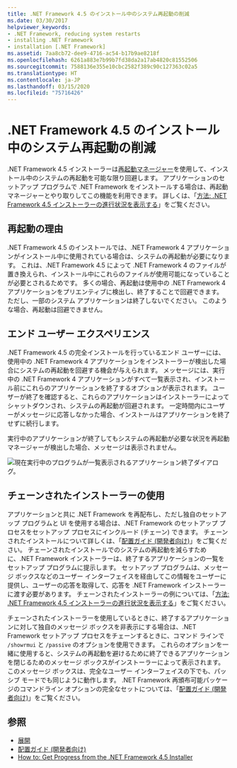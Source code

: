 ```yaml
---
title: .NET Framework 4.5 のインストール中のシステム再起動の削減
ms.date: 03/30/2017
helpviewer_keywords:
- .NET Framework, reducing system restarts
- installing .NET Framework
- installation [.NET Framework]
ms.assetid: 7aa8cb72-dee9-4716-ac54-b17b9ae8218f
ms.openlocfilehash: 6261a883e7b99b7fd38da2a17ab4820c81552506
ms.sourcegitcommit: 7588136e355e10cbc2582f389c90c127363c02a5
ms.translationtype: HT
ms.contentlocale: ja-JP
ms.lasthandoff: 03/15/2020
ms.locfileid: "75716426"
---
```

# <a name="reducing-system-restarts-during-net-framework-45-installations"></a>.NET Framework 4.5 のインストール中のシステム再起動の削減
.NET Framework 4.5 インストーラーは[再起動マネージャー](/windows/win32/rstmgr/about-restart-manager)を使用して、インストール中のシステムの再起動を可能な限り回避します。 アプリケーションのセットアップ プログラムで .NET Framework をインストールする場合は、再起動マネージャーとやり取りしてこの機能を利用できます。 詳しくは、「[方法: .NET Framework 4.5 インストーラーの進行状況を表示する](how-to-get-progress-from-the-dotnet-installer.md)」をご覧ください。  
  
## <a name="reasons-for-a-restart"></a>再起動の理由  
 .NET Framework 4.5 のインストールでは、.NET Framework 4 アプリケーションがインストール中に使用されている場合は、システムの再起動が必要になります。 これは、.NET Framework 4.5 によって .NET Framework 4 のファイルが置き換えられ、インストール中にこれらのファイルが使用可能になっていることが必要とされるためです。 多くの場合、再起動は使用中の .NET Framework 4 アプリケーションをプリエンティブに検出し、終了することで回避できます。 ただし、一部のシステム アプリケーションは終了しないでください。 このような場合、再起動は回避できません。  
  
## <a name="end-user-experience"></a>エンド ユーザー エクスペリエンス  
 .NET Framework 4.5 の完全インストールを行っているエンド ユーザーには、使用中の .NET Framework 4 アプリケーションをインストーラーが検出した場合にシステムの再起動を回避する機会が与えられます。 メッセージには、実行中の .NET Framework 4 アプリケーションがすべて一覧表示され、インストール前にこれらのアプリケーションを終了するオプションが表示されます。 ユーザーが終了を確認すると、これらのアプリケーションはインストーラーによってシャットダウンされ、システムの再起動が回避されます。 一定時間内にユーザーがメッセージに応答しなかった場合、インストールはアプリケーションを終了せずに続行します。  
  
 実行中のアプリケーションが終了してもシステムの再起動が必要な状況を再起動マネージャーが検出した場合、メッセージは表示されません。  
  
 ![現在実行中のプログラムが一覧表示されるアプリケーション終了ダイアログ。](./media/reducing-system-restarts/close-application-dialog.png)  
  
## <a name="using-a-chained-installer"></a>チェーンされたインストーラーの使用  
 アプリケーションと共に .NET Framework を再配布し、ただし独自のセットアップ プログラムと UI を使用する場合は、.NET Framework のセットアップ プロセスをセットアップ プロセスにインクルード (チェーン) できます。 チェーンされたインストールについて詳しくは、「[配置ガイド (開発者向け)](deployment-guide-for-developers.md)」をご覧ください。 チェーンされたインストールでのシステムの再起動を減らすために、.NET Framework インストーラーは、終了するアプリケーションの一覧をセットアップ プログラムに提示します。 セットアップ プログラムは、メッセージ ボックスなどのユーザー インターフェイスを経由してこの情報をユーザーに提供し、ユーザーの応答を取得して、応答を .NET Framework インストーラーに渡す必要があります。 チェーンされたインストーラーの例については、「[方法: .NET Framework 4.5 インストーラーの進行状況を表示する](how-to-get-progress-from-the-dotnet-installer.md)」をご覧ください。  
  
 チェーンされたインストーラーを使用しているときに、終了するアプリケーションに対して独自のメッセージ ボックスを非表示にする場合は、.NET Framework セットアップ プロセスをチェーンするときに、コマンド ラインで `/showrmui` と `/passive` のオプションを使用できます。 これらのオプションを一緒に使用すると、システムの再起動を避けるために終了できるアプリケーションを閉じるためのメッセージ ボックスがインストーラーによって表示されます。 このメッセージ ボックスは、完全なユーザー インターフェイスの下でも、パッシブ モードでも同じように動作します。 .NET Framework 再頒布可能パッケージのコマンドライン オプションの完全なセットについては、「[配置ガイド (開発者向け)](deployment-guide-for-developers.md)」をご覧ください。  
  
## <a name="see-also"></a>参照

- [展開](index.md)
- [配置ガイド (開発者向け)](deployment-guide-for-developers.md)
- [How to: Get Progress from the .NET Framework 4.5 Installer](how-to-get-progress-from-the-dotnet-installer.md)
